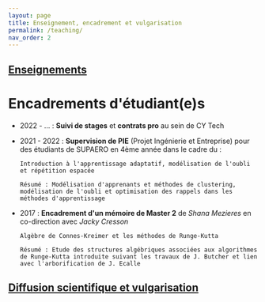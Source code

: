 ```yaml
---
layout: page
title: Enseignement, encadrement et vulgarisation
permalink: /teaching/
nav_order: 2
---
```



## [Enseignements](../enseignement)


# Encadrements d'étudiant(e)s

- 2022 - ... : 
**Suivi de stages** et **contrats pro** au sein de CY Tech


- 2021 - 2022 : **Supervision de PIE** (Projet Ingénierie et Entreprise) pour des étudiants de SUPAERO en 4ème année dans le cadre du : 
    ``` 
    Introduction à l'apprentissage adaptatif, modélisation de l'oubli et répétition espacée

    Résumé : Modélisation d'apprenants et méthodes de clustering, modélisation de l'oubli et optimisation des rappels dans les méthodes d'apprentissage
    ``` 


- 2017 : **Encadrement d'un mémoire de Master 2** de *Shana Mezieres* en co-direction avec *Jacky Cresson* 
    ```
    Algèbre de Connes-Kreimer et les méthodes de Runge-Kutta

    Résumé : Etude des structures algébriques associées aux algorithmes de Runge-Kutta introduite suivant les travaux de J. Butcher et lien avec l'arborification de J. Ecalle
    ```
    


## [Diffusion scientifique et vulgarisation](../diffusion)

